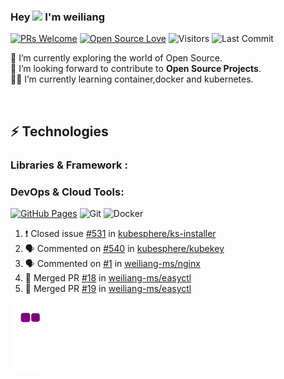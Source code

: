 


### Hey <img src="https://github.com/TheDudeThatCode/TheDudeThatCode/blob/master/Assets/Hi.gif" width="29px"> I'm weiliang


[![PRs Welcome](https://img.shields.io/badge/PRs-welcome-brightgreen.svg?style=flat&logo=github)](https://github.com/weiliang-ms)
[![Open Source Love](https://badges.frapsoft.com/os/v2/open-source.svg?v=103)](https://github.com/weiliang-ms)
<img alt="Visitors" src="https://komarev.com/ghpvc/?username=weiliang-ms&style=flat&labelColor=black&logo=github&label=PROFILE+VIEWS&color=29bf12"/>
<img alt="Last Commit" src="https://img.shields.io/github/last-commit/weiliang-ms/weiliang-ms?logo=markdown&label=LAST+UPDATE&color=29bf12&style=flat">


 🔭 I’m currently exploring the world of Open Source. <br/>
 :space_invader: I’m looking forward to contribute to **Open Source Projects**.<br/>
 👨‍💻 I’m currently learning  container,docker and kubernetes.<br/>

 <br/>




## ⚡ Technologies

### Libraries & Framework :

### DevOps & Cloud Tools:

<a href="#"><img alt="GitHub Pages" src="https://img.shields.io/badge/GitHub%20Pages-%23327FC7.svg?logo=github&logoColor=white"></a>
![Git](https://img.shields.io/badge/-Git-black?style=flat-square&logo=git)
![Docker](https://img.shields.io/badge/-Docker-black?style=flat-square&logo=docker)

<!-- <a href="#"><img alt="Postman" src="https://img.shields.io/badge/Postman-FF6C37?logo=postman&logoColor=white"></a>
<a href="#"><img alt="Vercel" src="https://img.shields.io/badge/Vercel%20-%23000000.svg?logo=vercel&logoColor=white"></a>

### Operating Systems:

![LINUX](https://img.shields.io/badge/linux-FCC624?logo=linux&logoColor=black&style=for-the-badge)

### Statistics 📈

[![Varghese's github activity graph](https://activity-graph.herokuapp.com/graph?username=weiliang-ms&theme=xcode)](https://git.io/starlightknown)
  <p align="center">
	
  <img width="48%" src="https://github-readme-stats.vercel.app/api?username=weiliang-ms&show_icons=true&theme=tokyonight" />
  <img width="48%" src="https://github-readme-streak-stats.herokuapp.com/?user=weiliang-ms&theme=tokyonight" />
</p>

# ⚡ Recent Activity

<!--START_SECTION:activity-->
1. ❗️ Closed issue [#531](https://github.com/kubesphere/ks-installer/issues/531) in [kubesphere/ks-installer](https://github.com/kubesphere/ks-installer)
2. 🗣 Commented on [#540](https://github.com/kubesphere/kubekey/issues/540) in [kubesphere/kubekey](https://github.com/kubesphere/kubekey)
3. 🗣 Commented on [#1](https://github.com/weiliang-ms/nginx/issues/1) in [weiliang-ms/nginx](https://github.com/weiliang-ms/nginx)
4. 🎉 Merged PR [#18](https://github.com/weiliang-ms/easyctl/pull/18) in [weiliang-ms/easyctl](https://github.com/weiliang-ms/easyctl)
5. 🎉 Merged PR [#19](https://github.com/weiliang-ms/easyctl/pull/19) in [weiliang-ms/easyctl](https://github.com/weiliang-ms/easyctl)
<!--END_SECTION:activity-->



![snakegif](https://github.com/weiliang-ms/weiliang-ms/blob/output/github-contribution-grid-snake.gif)











